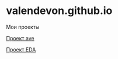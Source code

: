 # valendevon.github.io

Мои проекты

[Проект ave](https://valendevon.github.io/PSD-ave/ "Првый проект")

[Проект EDA](https://valendevon.github.io/Eda–Food-Website_template/ "Проект ЕДА")
